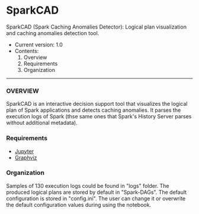 # SparkCAD
SparkCAD (Spark Caching Anomalies Detector): Logical plan visualization and caching anomalies detection tool.

* Current version: 1.0
* Contents:
  1. Overview
  2. Requirements
  3. Organization

---
### OVERVIEW ###

SparkCAD is an interactive decision support tool that visualizes the logical plan of Spark applications and detects caching anomalies. 
It parses the execution logs of Spark (thse same ones that Spark's History Server parses without additional metadata).


### Requirements ###
 * [Jupyter](https://jupyter.org/)
 * [Graphviz](https://graphviz.readthedocs.io/en/stable/manual.html)

### Organization ###

Samples of 130 execution logs could be found in "logs" folder.
The produced logical plans are stored by default in "Spark-DAGs".
The default configuration is stored in "config.ini". The user can change it or overwrite the default configuration values during using the notebook.
